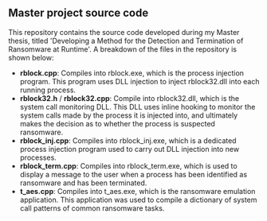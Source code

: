 ## Master project source code

This repository contains the source code developed during my Master thesis, titled 'Developing a Method for the Detection and
Termination of Ransomware at Runtime'. A breakdown of the files in the repository is shown below:

* **rblock.cpp**: Compiles into rblock.exe, which is the process injection program. This program uses DLL injection to inject rblock32.dll into each running process.
* **rblock32.h** / **rblock32.cpp**: Compile into rblock32.dll, which is the system call monitoring DLL. This DLL uses inline hooking to monitor the system calls made by the process it is injected into, and ultimately makes the decision as to whether the process is suspected ransomware.
* **rblock_inj.cpp**: Compiles into rblock_inj.exe, which is a dedicated process injection program used to carry out DLL injection into new processes.
* **rblock_term.cpp**: Compiles into rblock_term.exe, which is used to display a message to the user when a process has been identified as ransomware and has been terminated.
* **t_aes.cpp**: Compiles into t_aes.exe, which is the ransomware emulation application. This application was used to compile a dictionary of system call patterns of common ransomware tasks.